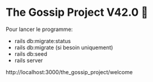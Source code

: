 # The Gossip Project V42.0 :speech_balloon:

Pour lancer le programme:
  - rails db:migrate:status
  - rails db:migrate (si besoin uniquement)
  - rails db:seed
  - rails server
  
  http://localhost:3000/the_gossip_project/welcome
